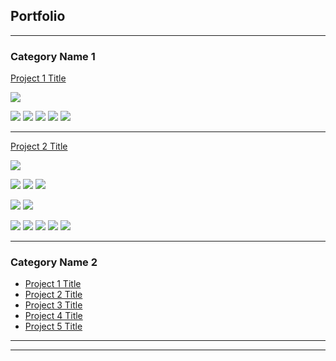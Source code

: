 ## Portfolio

---

### Category Name 1 

[Project 1 Title](/sample_page)

<img src="images/dummy_thumbnail.jpg?raw=true"/>

[![](https://img.shields.io/badge/Python-white?logo=Python)](#) [![](https://img.shields.io/badge/Jupyter-white?logo=Jupyter)](#) [![](https://img.shields.io/badge/PyTorch-white?logo=pytorch)](#) [![](https://img.shields.io/badge/Twitter-white?logo=Twitter)](#) [![](https://img.shields.io/badge/HuggingFace_Transformers-white?logo=huggingface)](#)

---

[Project 2 Title](http://example.com/)

<img src="images/dummy_thumbnail.jpg?raw=true"/>

[![](https://img.shields.io/badge/R-white?logo=R)](#) 
[![](https://img.shields.io/badge/Python-white?logo=Python)](#) 
[![](https://img.shields.io/badge/Jupyter-white?logo=Jupyter)](#) 

[![](https://img.shields.io/badge/PyTorch-white?logo=pytorch)](#)
[![](https://img.shields.io/badge/Twitter-white?logo=Twitter)](#)

[![](https://img.shields.io/badge/NumPy-black?logo=NumPy)](#)
[![](https://img.shields.io/badge/Pandas-grey?logo=Pandas)](#)
[![](https://img.shields.io/badge/MongoDB-white?logo=MongoDB)](#)
[![](https://img.shields.io/badge/Tableau-black?logo=Tableau)](#)
[![](https://img.shields.io/badge/PostgreSQL-black?logo=PostgreSQL)](#)

---

### Category Name 2

- [Project 1 Title](http://example.com/)
- [Project 2 Title](http://example.com/)
- [Project 3 Title](http://example.com/)
- [Project 4 Title](http://example.com/)
- [Project 5 Title](http://example.com/)

---




---
<!-- <p style="font-size:11px">Page template forked from <a href="https://github.com/evanca/quick-portfolio">evanca</a></p> -->
<!-- Remove above link if you don't want to attibute -->
